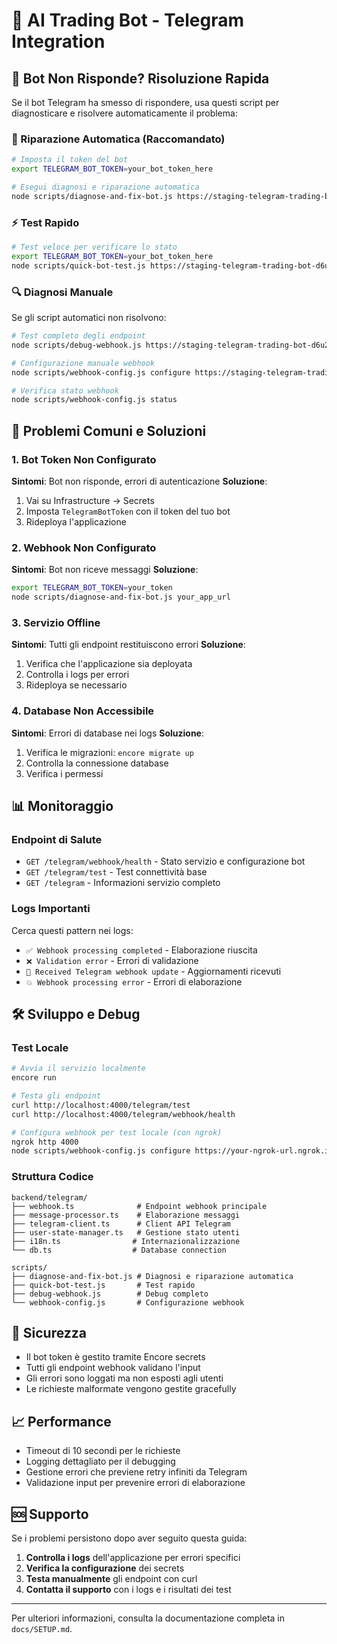 # 🤖 AI Trading Bot - Telegram Integration

## 🚨 Bot Non Risponde? Risoluzione Rapida

Se il bot Telegram ha smesso di rispondere, usa questi script per diagnosticare e risolvere automaticamente il problema:

### 🔧 Riparazione Automatica (Raccomandato)

```bash
# Imposta il token del bot
export TELEGRAM_BOT_TOKEN=your_bot_token_here

# Esegui diagnosi e riparazione automatica
node scripts/diagnose-and-fix-bot.js https://staging-telegram-trading-bot-d6u2.encr.app
```

### ⚡ Test Rapido

```bash
# Test veloce per verificare lo stato
export TELEGRAM_BOT_TOKEN=your_bot_token_here
node scripts/quick-bot-test.js https://staging-telegram-trading-bot-d6u2.encr.app
```

### 🔍 Diagnosi Manuale

Se gli script automatici non risolvono:

```bash
# Test completo degli endpoint
node scripts/debug-webhook.js https://staging-telegram-trading-bot-d6u2.encr.app

# Configurazione manuale webhook
node scripts/webhook-config.js configure https://staging-telegram-trading-bot-d6u2.encr.app/telegram/webhook

# Verifica stato webhook
node scripts/webhook-config.js status
```

## 🎯 Problemi Comuni e Soluzioni

### 1. Bot Token Non Configurato
**Sintomi**: Bot non risponde, errori di autenticazione
**Soluzione**:
1. Vai su Infrastructure → Secrets
2. Imposta `TelegramBotToken` con il token del tuo bot
3. Rideploya l'applicazione

### 2. Webhook Non Configurato
**Sintomi**: Bot non riceve messaggi
**Soluzione**:
```bash
export TELEGRAM_BOT_TOKEN=your_token
node scripts/diagnose-and-fix-bot.js your_app_url
```

### 3. Servizio Offline
**Sintomi**: Tutti gli endpoint restituiscono errori
**Soluzione**:
1. Verifica che l'applicazione sia deployata
2. Controlla i logs per errori
3. Rideploya se necessario

### 4. Database Non Accessibile
**Sintomi**: Errori di database nei logs
**Soluzione**:
1. Verifica le migrazioni: `encore migrate up`
2. Controlla la connessione database
3. Verifica i permessi

## 📊 Monitoraggio

### Endpoint di Salute
- `GET /telegram/webhook/health` - Stato servizio e configurazione bot
- `GET /telegram/test` - Test connettività base
- `GET /telegram` - Informazioni servizio completo

### Logs Importanti
Cerca questi pattern nei logs:
- `✅ Webhook processing completed` - Elaborazione riuscita
- `❌ Validation error` - Errori di validazione
- `🔄 Received Telegram webhook update` - Aggiornamenti ricevuti
- `💥 Webhook processing error` - Errori di elaborazione

## 🛠️ Sviluppo e Debug

### Test Locale
```bash
# Avvia il servizio localmente
encore run

# Testa gli endpoint
curl http://localhost:4000/telegram/test
curl http://localhost:4000/telegram/webhook/health

# Configura webhook per test locale (con ngrok)
ngrok http 4000
node scripts/webhook-config.js configure https://your-ngrok-url.ngrok.io/telegram/webhook
```

### Struttura Codice
```
backend/telegram/
├── webhook.ts              # Endpoint webhook principale
├── message-processor.ts    # Elaborazione messaggi
├── telegram-client.ts      # Client API Telegram
├── user-state-manager.ts   # Gestione stato utenti
├── i18n.ts                # Internazionalizzazione
└── db.ts                  # Database connection

scripts/
├── diagnose-and-fix-bot.js # Diagnosi e riparazione automatica
├── quick-bot-test.js       # Test rapido
├── debug-webhook.js        # Debug completo
└── webhook-config.js       # Configurazione webhook
```

## 🔐 Sicurezza

- Il bot token è gestito tramite Encore secrets
- Tutti gli endpoint webhook validano l'input
- Gli errori sono loggati ma non esposti agli utenti
- Le richieste malformate vengono gestite gracefully

## 📈 Performance

- Timeout di 10 secondi per le richieste
- Logging dettagliato per il debugging
- Gestione errori che previene retry infiniti da Telegram
- Validazione input per prevenire errori di elaborazione

## 🆘 Supporto

Se i problemi persistono dopo aver seguito questa guida:

1. **Controlla i logs** dell'applicazione per errori specifici
2. **Verifica la configurazione** dei secrets
3. **Testa manualmente** gli endpoint con curl
4. **Contatta il supporto** con i logs e i risultati dei test

---

Per ulteriori informazioni, consulta la documentazione completa in `docs/SETUP.md`.
